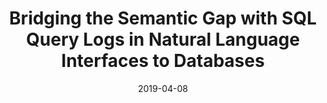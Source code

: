 ---
title: "Bridging the Semantic Gap with SQL Query Logs in Natural Language Interfaces to Databases"
collection: publications
permalink: /publication/2019-04-08-templar-icde
date: 2019-04-08
venue: 'ICDE'
paperurl: 'https://arxiv.org/pdf/1902.00031.pdf'
authors: '<strong>Christopher Baik</strong>, H. V. Jagadish, and Yunyao Li'
---